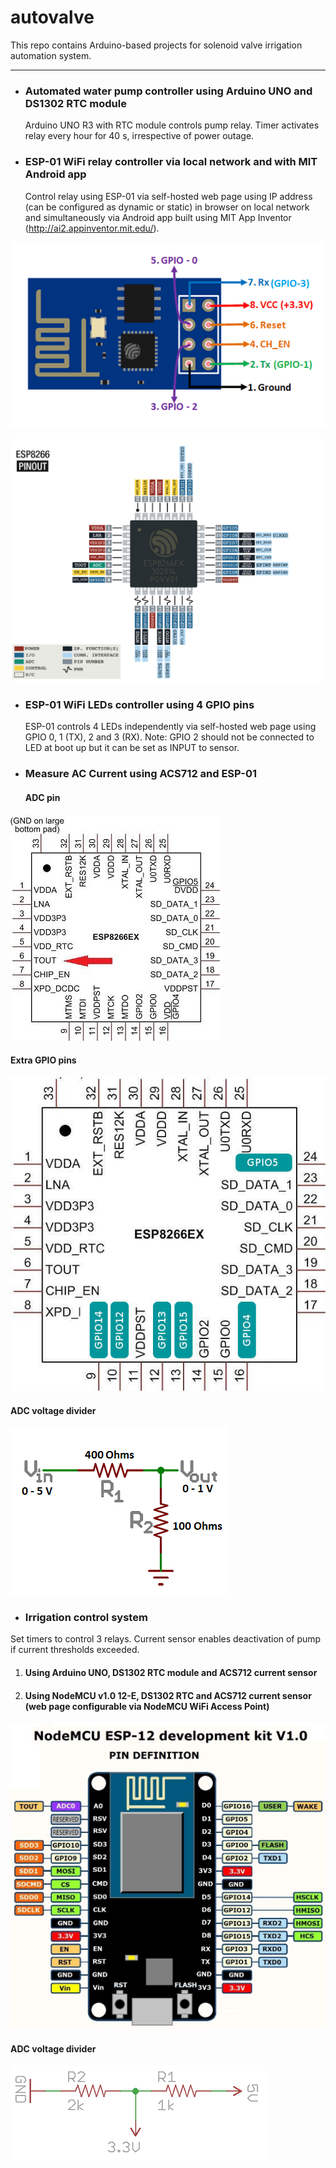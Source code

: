 # autovalve
This repo contains Arduino-based projects for solenoid valve irrigation automation system.
***
* ### Automated water pump controller using Arduino UNO and DS1302 RTC module
  Arduino UNO R3 with RTC module controls pump relay. Timer activates relay every hour for 40 s, irrespective of power outage.

* ### ESP-01 WiFi relay controller via local network and with MIT Android app
  Control relay using ESP-01 via self-hosted web page using IP address (can be configured as dynamic or static) in browser on local network and simultaneously via Android app built using MIT App Inventor (http://ai2.appinventor.mit.edu/).
  
![alt text](https://github.com/fabfarm/autovalve/blob/master/ESP01-pins.png "ESP-01 pins")

![alt text](https://github.com/fabfarm/autovalve/blob/master/ESP8266pinout.png "ESP-01 pinout")

* ### ESP-01 WiFi LEDs controller using 4 GPIO pins
  ESP-01 controls 4 LEDs independently via self-hosted web page using GPIO 0, 1 (TX), 2 and 3 (RX). 
  Note: GPIO 2 should not be connected to LED at boot up but it can be set as INPUT to sensor.

* ### Measure AC Current using ACS712 and ESP-01

  #### ADC pin

![alt text](https://github.com/fabfarm/autovalve/blob/master/ESP8266EX.jpg "ESP-01 ADC pin")

  #### Extra GPIO pins

![alt text](https://github.com/fabfarm/autovalve/blob/master/esp8266_extra_gpio.jpg "ESP-01 extra GPIOs")

  #### ADC voltage divider

![alt text](https://github.com/fabfarm/autovalve/blob/master/esp01adcpotentialdivider.png "ESP-01 ADC Voltage Divider")

 * ### Irrigation control system
 Set timers to control 3 relays. Current sensor enables deactivation of pump if current thresholds exceeded.
  1. #### Using Arduino UNO, DS1302 RTC module and ACS712 current sensor
  2. #### Using NodeMCU v1.0 12-E, DS1302 RTC and ACS712 current sensor (web page configurable via NodeMCU WiFi Access Point)
   ![alt text](https://github.com/fabfarm/autovalve/blob/master/Node-MCU-ESP-12E-Pin-Out-Diagram.jpg "NodeMCU v1.0 12-E Pinout")
   #### ADC voltage divider
   ![alt text](https://github.com/fabfarm/autovalve/blob/master/voltage-divider-NodeMCU-A0.png "NodeMCU ADC Voltage Divider")
